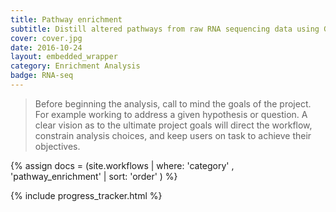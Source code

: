 ```yaml
---
title: Pathway enrichment
subtitle: Distill altered pathways from raw RNA sequencing data using Gene Set enrichment Analysis.
cover: cover.jpg
date: 2016-10-24
layout: embedded_wrapper
category: Enrichment Analysis
badge: RNA-seq
---
```


> Before beginning the analysis, call to mind the goals of the project. For example working to address a given hypothesis or question. A clear vision as to the ultimate project goals will direct the workflow, constrain analysis choices, and keep users on task to achieve their objectives.

{% assign docs = (site.workflows | where: 'category' , 'pathway_enrichment' | sort: 'order' ) %}

<div class="progress-tracker-wrapper">
  {% include progress_tracker.html %}
  <div id="progress-tracker-content"></div>
</div>
